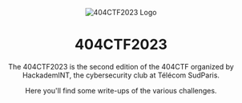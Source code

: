 <p align="center">
  <img src="https://github.com/N04H/404CTF2023/images/404CTF_Logo.png" alt="404CTF2023 Logo">
</p>
<h1 align="center">404CTF2023</h1>
<p align="center">
  The 404CTF2023 is the second edition of the 404CTF organized by HackademINT, the cybersecurity club at Télécom SudParis.
</p>
<p align="center">
  Here you'll find some write-ups of the various challenges.
</p>